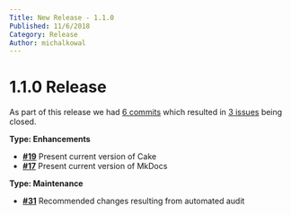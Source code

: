 ```yaml
---
Title: New Release - 1.1.0
Published: 11/6/2018
Category: Release
Author: michalkowal
---
```


# 1.1.0 Release

As part of this release we had [6 commits](https://github.com/michalkowal/Cake.MkDocs/compare/1.0.0...1.1.0) which resulted in [3 issues](https://github.com/michalkowal/Cake.MkDocs/issues?milestone=2&state=closed) being closed.


__Type: Enhancements__

- [__#19__](https://github.com/michalkowal/Cake.MkDocs/issues/19) Present current version of Cake
- [__#17__](https://github.com/michalkowal/Cake.MkDocs/issues/17) Present current version of MkDocs

__Type: Maintenance__

- [__#31__](https://github.com/michalkowal/Cake.MkDocs/issues/31) Recommended changes resulting from automated audit

